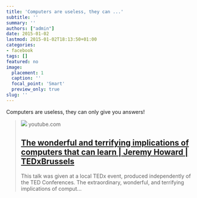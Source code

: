 ```yaml
---
title: 'Computers are useless, they can ...'
subtitle: ''
summary: ''
authors: ["admin"]
date: 2015-01-02
lastmod: 2015-01-02T18:13:50+01:00
categories:
- facebook
tags: []
featured: no
image:
  placement: 1
  caption: ''
  focal_point: 'Smart'
  preview_only: true
slug: ''
---
```

Computers are useless, they can only give you answers!
> [![](https://i.ytimg.com/vi/xx310zM3tLs/maxresdefault.jpg)](https://www.youtube.com/watch?v=xx310zM3tLs#t=11)
> youtube.com
> ## [The wonderful and terrifying implications of computers that can learn | Jeremy Howard | TEDxBrussels](https://www.youtube.com/watch?v=xx310zM3tLs#t=11)
>
>This talk was given at a local TEDx event, produced independently of the TED Conferences. The extraordinary, wonderful, and terrifying implications of comput...

